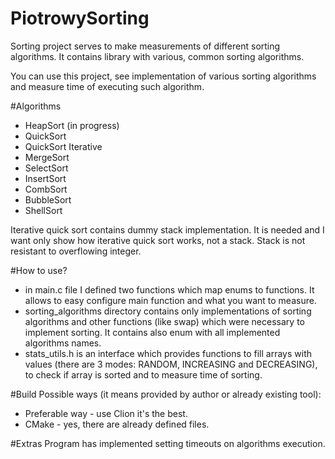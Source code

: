 # PiotrowySorting
Sorting project serves to make measurements of different sorting algorithms. It contains library with various, common sorting algorithms.

You can use this project, see implementation of various sorting algorithms and measure time of executing such algorithm.

#Algorithms
* HeapSort (in progress)
* QuickSort
* QuickSort Iterative
* MergeSort
* SelectSort
* InsertSort
* CombSort
* BubbleSort
* ShellSort

Iterative quick sort contains dummy stack implementation. It is needed and I want only show how iterative quick sort works, not a stack. Stack is not resistant to overflowing integer.

#How to use?
* in main.c file I defined two functions which map enums to functions. It allows to easy configure main function and what you want to measure.
* sorting_algorithms directory contains only implementations of sorting algorithms and other functions (like swap) which were necessary to implement sorting. It contains also enum with all implemented algorithms names.
* stats_utils.h is an interface which provides functions to fill arrays with values (there are 3 modes: RANDOM, INCREASING and DECREASING), to check if array is sorted and to measure time of sorting.

#Build
Possible ways (it means provided by author or already existing tool):
* Preferable way - use Clion it's the best.
* CMake - yes, there are already defined files. 

#Extras
Program has implemented setting timeouts on algorithms execution.
